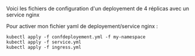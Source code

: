 Voici les fichiers de configuration d'un deployement de 4 réplicas avec un service nginx

Pour activer mon fichier yaml de deployement/service nginx : 

```
kubectl apply -f confdeployement.yml -f my-namespace
kubectl apply -f service.yml
kubectl apply -f ingress.yml

